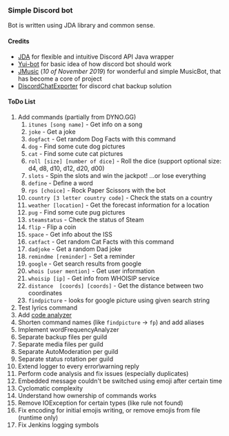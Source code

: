 ### Simple Discord bot
Bot is written using JDA library and common sense.
#### Credits
- [JDA](https://github.com/DV8FromTheWorld/JDA) for flexible and intuitive Discord API Java wrapper
- [Yui-bot](https://github.com/DV8FromTheWorld/Yui) for basic idea of how discord bot should work
- [JMusic](https://github.com/jagrosh/MusicBot) (_10 of November 2019_) for wonderful and simple MusicBot, that has become a core of project
- [DiscordChatExporter](https://github.com/Tyrrrz/DiscordChatExporter/releases) for discord chat backup solution
#### ToDo List
1. Add commands (partially from DYNO.GG)
   1. `itunes [song name]` - Get info on a song
   3. `joke` - Get a joke
   4. `dogfact` - Get random Dog Facts with this command
   5. `dog` - Find some cute dog pictures
   6. `cat` - Find some cute cat pictures
   7. `roll [size] [number of dice]` - Roll the dice (support optional size: d4, d8, d10, d12, d20, d00)
   8. `slots` - Spin the slots and win the jackpot! ...or lose everything
   9. `define` - Define a word
   10. `rps [choice]` - Rock Paper Scissors with the bot
   11. `country [3 letter country code]` - Check the stats on a country
   12. `weather [location]` - Get the forecast information for a location
   13. `pug` - Find some cute pug pictures
   14. `steamstatus` - Check the status of Steam
   15. `flip` - Flip a coin
   16. `space` - Get info about the ISS
   17. `catfact` - Get random Cat Facts with this command
   18. `dadjoke` - Get a random Dad joke
   19. `remindme [reminder]` - Set a reminder
   20. `google` - Get search results from google
   21. `whois [user mention]` - Get user information
   22. `whoisip [ip]` - Get info from WHOISIP service
   23. `distance  [coords] [coords]` - Get the distance between two coordinates
   26. `findpicture` - looks for google picture using given search string
7. Test lyrics command
8. Add [code analyzer](https://dzone.com/articles/intellij-idea-finds-bugs)
13. Shorten command names (like `findpicture` -> `fp`) and add aliases
14. Implement wordFrequencyAnalyzer
16. Separate backup files per guild
17. Separate media files per guild
18. Separate AutoModeration per guild
19. Separate status rotation per guild
20. Extend logger to every error\warning reply
23. Perform code analysis and fix issues (especially duplicates)
24. Embedded message couldn't be switched using emoji after certain time
27. Cyclomatic complexity
29. Understand how ownership of commands works
31. Remove IOException for certain types (like rule not found)
32. Fix encoding for initial emojis writing, or remove emojis from file (runtime only)
33. Fix Jenkins logging symbols